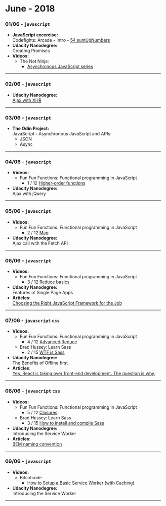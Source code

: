 # June - 2018

### **01/06** - `javascript`  
   - **JavaScript excercise:**  
   Codefights: Arcade - Intro - [54 sumUpNumbers](https://github.com/jpacsai/codeFights/blob/master/Intro/12_LandOfLogic/54_sumUpNums.js)
   - **Udacity Nanodegree:**  
   Creating Promises  
   - **Videos:**  
     - The Net Ninja:  
       - [Asynchronous JavaScript series](https://www.youtube.com/watch?v=YxWMxJONp7E&list=PL4cUxeGkcC9jAhrjtZ9U93UMIhnCc44MH)  
***
### **02/06** - `javascript`  
   - **Udacity Nanodegree:**  
   [Ajax with XHR](https://github.com/jpacsai/GoogleUdacity_Nanodegree/tree/master/Nanodegree/4_FrontEnd_Applications/5_Ajax/lesson-1-async-w-xhr)
***
### **03/06** - `javascript`  
   - **The Odin Project:**  
   JavaScript - Asynchronous JavaScript and APIs:  
     - JSON
     - Async
***
### **04/06** - `javascript`  
   - **Videos:**  
     - Fun Fun Functions: Functional programming in JavaScript  
       - 1 / 12 [Higher-order functions](https://www.youtube.com/watch?v=BMUiFMZr7vk&list=PL0zVEGEvSaeEd9hlmCXrk5yUyqUag-n84)
   - **Udacity Nanodegree:**  
   Ajax with jQuery  
***
### **05/06** - `javascript`  
   - **Videos:**  
     - Fun Fun Functions: Functional programming in JavaScript  
       - 2 / 12 [Map](https://www.youtube.com/watch?v=bCqtb-Z5YGQ&index=2&list=PL0zVEGEvSaeEd9hlmCXrk5yUyqUag-n84)
   - **Udacity Nanodegree:**  
   Ajax call with the Fetch API  
***
### **06/06** - `javascript`  
   - **Videos:**  
     - Fun Fun Functions: Functional programming in JavaScript  
       - 3 / 12 [Reduce basics](https://www.youtube.com/watch?v=Wl98eZpkp-c&index=3&list=PL0zVEGEvSaeEd9hlmCXrk5yUyqUag-n84)
   - **Udacity Nanodegree:**  
   Features of Single Page Apps  
   - **Articles:**  
   [Choosing the Right JavaScript Framework for the Job](https://www.lullabot.com/articles/choosing-the-right-javascript-framework-for-the-job)
***
### **07/06** - `javascript` `css`  
   - **Videos:**  
     - Fun Fun Functions: Functional programming in JavaScript  
       - 4 / 12 [Advanced Reduce](https://www.youtube.com/watch?v=1DMolJ2FrNY&index=4&list=PL0zVEGEvSaeEd9hlmCXrk5yUyqUag-n84)
     - Brad Hussey: Learn Sass
       - 2 / 15 [WTF is Sass](https://www.youtube.com/watch?v=S4mPsoZ7sG4&list=PLUoqTnNH-2XxOt7UsKlTqbfrA2ucGosCR&t=0s&index=4)
   - **Udacity Nanodegree:**  
   The Benefits of Offline first  
   - **Articles:**  
   [Yes, React is taking over front-end development. The question is why.](https://medium.freecodecamp.org/yes-react-is-taking-over-front-end-development-the-question-is-why-40837af8ab76)
***
### **08/06** - `javascript` `css`  
   - **Videos:**  
     - Fun Fun Functions: Functional programming in JavaScript  
       - 5 / 12 [Closures](https://www.youtube.com/watch?v=CQqwU2Ixu-U&index=5&list=PL0zVEGEvSaeEd9hlmCXrk5yUyqUag-n84)
     - Brad Hussey: Learn Sass
       - 3 / 15 [How to install and compile Sass](https://www.youtube.com/watch?v=S4mPsoZ7sG4&list=PLUoqTnNH-2XxOt7UsKlTqbfrA2ucGosCR&t=0s&index=4)
   - **Udacity Nanodegree:**  
   Introducing the Service Worker  
   - **Articles:**  
   [BEM naming convention](https://en.bem.info/methodology/naming-convention/)
***
### **09/06** - `javascript`  
   - **Videos:**  
     - Bitsofcode  
       - [How to Setup a Basic Service Worker (with Caching)](https://www.youtube.com/watch?v=BfL3pprhnms)
   - **Udacity Nanodegree:**  
   Introducing the Service Worker  
***
